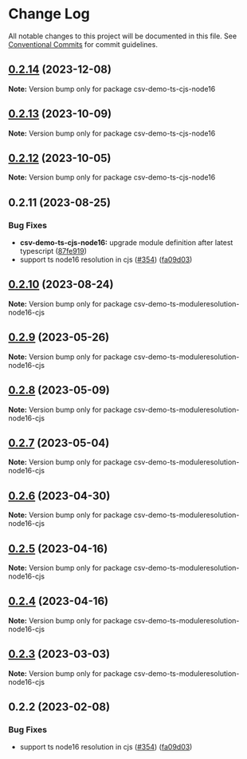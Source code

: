 # Change Log

All notable changes to this project will be documented in this file.
See [Conventional Commits](https://conventionalcommits.org) for commit guidelines.

## [0.2.14](https://github.com/adaltas/node-csv/compare/csv-demo-ts-cjs-node16@0.2.13...csv-demo-ts-cjs-node16@0.2.14) (2023-12-08)

**Note:** Version bump only for package csv-demo-ts-cjs-node16





## [0.2.13](https://github.com/adaltas/node-csv/compare/csv-demo-ts-cjs-node16@0.2.12...csv-demo-ts-cjs-node16@0.2.13) (2023-10-09)

**Note:** Version bump only for package csv-demo-ts-cjs-node16





## [0.2.12](https://github.com/adaltas/node-csv/compare/csv-demo-ts-cjs-node16@0.2.11...csv-demo-ts-cjs-node16@0.2.12) (2023-10-05)

**Note:** Version bump only for package csv-demo-ts-cjs-node16





## 0.2.11 (2023-08-25)


### Bug Fixes

* **csv-demo-ts-cjs-node16:** upgrade module definition after latest typescript ([87fe919](https://github.com/adaltas/node-csv/commit/87fe91996fb2a8895c252177fca4f0cb59a518f9))
* support ts node16 resolution in cjs ([#354](https://github.com/adaltas/node-csv/issues/354)) ([fa09d03](https://github.com/adaltas/node-csv/commit/fa09d03aaf0008b2790656871ca6b2c4be12d14c))



## [0.2.10](https://github.com/adaltas/node-csv/compare/csv-demo-ts-moduleresolution-node16-cjs@0.2.9...csv-demo-ts-moduleresolution-node16-cjs@0.2.10) (2023-08-24)

**Note:** Version bump only for package csv-demo-ts-moduleresolution-node16-cjs





## [0.2.9](https://github.com/adaltas/node-csv/compare/csv-demo-ts-moduleresolution-node16-cjs@0.2.8...csv-demo-ts-moduleresolution-node16-cjs@0.2.9) (2023-05-26)

**Note:** Version bump only for package csv-demo-ts-moduleresolution-node16-cjs





## [0.2.8](https://github.com/adaltas/node-csv/compare/csv-demo-ts-moduleresolution-node16-cjs@0.2.7...csv-demo-ts-moduleresolution-node16-cjs@0.2.8) (2023-05-09)

**Note:** Version bump only for package csv-demo-ts-moduleresolution-node16-cjs





## [0.2.7](https://github.com/adaltas/node-csv/compare/csv-demo-ts-moduleresolution-node16-cjs@0.2.6...csv-demo-ts-moduleresolution-node16-cjs@0.2.7) (2023-05-04)

**Note:** Version bump only for package csv-demo-ts-moduleresolution-node16-cjs





## [0.2.6](https://github.com/adaltas/node-csv/compare/csv-demo-ts-moduleresolution-node16-cjs@0.2.5...csv-demo-ts-moduleresolution-node16-cjs@0.2.6) (2023-04-30)

**Note:** Version bump only for package csv-demo-ts-moduleresolution-node16-cjs





## [0.2.5](https://github.com/adaltas/node-csv/compare/csv-demo-ts-moduleresolution-node16-cjs@0.2.3...csv-demo-ts-moduleresolution-node16-cjs@0.2.5) (2023-04-16)

**Note:** Version bump only for package csv-demo-ts-moduleresolution-node16-cjs





## [0.2.4](https://github.com/adaltas/node-csv/compare/csv-demo-ts-moduleresolution-node16-cjs@0.2.3...csv-demo-ts-moduleresolution-node16-cjs@0.2.4) (2023-04-16)

**Note:** Version bump only for package csv-demo-ts-moduleresolution-node16-cjs





## [0.2.3](https://github.com/adaltas/node-csv/compare/csv-demo-ts-moduleresolution-node16-cjs@0.2.2...csv-demo-ts-moduleresolution-node16-cjs@0.2.3) (2023-03-03)

**Note:** Version bump only for package csv-demo-ts-moduleresolution-node16-cjs





## 0.2.2 (2023-02-08)


### Bug Fixes

* support ts node16 resolution in cjs ([#354](https://github.com/adaltas/node-csv/issues/354)) ([fa09d03](https://github.com/adaltas/node-csv/commit/fa09d03aaf0008b2790656871ca6b2c4be12d14c))
